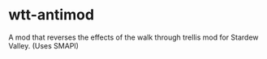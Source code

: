 # wtt-antimod
A mod that reverses the effects of the walk through trellis mod for Stardew Valley. (Uses SMAPI)
